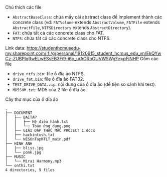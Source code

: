 Chú thích các file 
- `AbstractBaseClass`: chứa mấy cái abstract class để implement thành các concrete class (vd: `FATVolume` extends `AbstractVolume`, `FATFile` extends `AbstractFile`, `NTFSDirectory` extends `AbstractDirectory`).
- `FAT`: chứa tất cả các concrete class cho FAT. 
- `NTFS`: chứa tất cả các concrete class cho NTFS.

Link data: https://studenthcmusedu-my.sharepoint.com/:f:/g/personal/19120615_student_hcmus_edu_vn/EkQYwCz-ZUBPlqRwELwESsEB3Fi9-i6o_urAORbGUVW5Wg?e=pFjNHP
Gồm các file
- `drive_ntfs.bin`: file ổ đĩa ảo NTFS.
- `drive_fat.bin`: file ổ đĩa ảo FAT32.
- `TEST_DRIVE_DATA.zip`: nội dung của ổ đĩa ảo (để tiện so sánh khi test).
- `MD5SUM.txt`: MD5 của 2 file ổ đĩa ảo.

Cây thư mục của ổ đĩa ảo 
```
.
├── DOCUMENT
│   ├── BAITAP
│   │   ├── Hệ điều hành.txt
│   │   └── Toán ứng dụng.png
│   ├── GIẢI ĐÁP THẮC MẮC PROJECT 1.docx
│   ├── hackintosh.txt
│   └── NESOnTapKTLT_main.pdf
├── HINH ANH
│   ├── bliss.jpg
│   └── ponk.jpg
├── MUSIC
│   └── Mirai Harmony.mp3
└── onthi.txt
4 directories, 9 files
```
